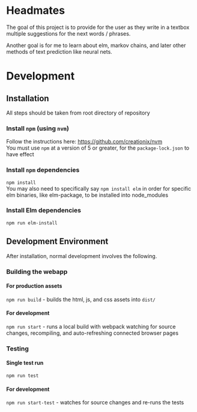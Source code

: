# Headmates
The goal of this project is to provide for the user as they write in a textbox multiple suggestions for the next words / phrases.

Another goal is for me to learn about elm, markov chains, and later other methods of text prediction like neural nets.

# Development

## Installation
All steps should be taken from root directory of repository

### Install `npm` (using `nvm`)
Follow the instructions here: https://github.com/creationix/nvm  
You must use `npm` at a version of 5 or greater, for the `package-lock.json` to have effect

### Install `npm` dependencies
`npm install`  
You may also need to specifically say `npm install elm` in order for specific elm binaries, like elm-package, to be installed into node_modules

### Install Elm dependencies
`npm run elm-install`

## Development Environment
After installation, normal development involves the following.

### Building the webapp
#### For production assets
`npm run build` - builds the html, js, and css assets into `dist/`
#### For development
`npm run start` - runs a local build with webpack watching for source changes, recompiling, and auto-refreshing connected browser pages

### Testing
#### Single test run
`npm run test`
#### For development
`npm run start-test` - watches for source changes and re-runs the tests
